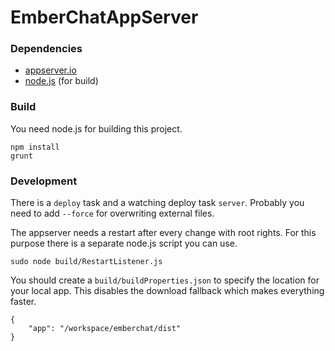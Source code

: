 # EmberChatAppServer #


### Dependencies ###

- [appserver.io](http://appserver.io/)
- [node.js](http://nodejs.org/) (for build)

### Build ###

You need node.js for building this project.
```
npm install
grunt
```

### Development ###

There is a `deploy` task and a watching deploy task `server`. Probably you need to add `--force` for overwriting external files.

The appserver needs a restart after every change with root rights. For this purpose there is a separate node.js script you can use.
```
sudo node build/RestartListener.js
```

You should create a `build/buildProperties.json` to specify the location for your local app. This disables the download
fallback which makes everything faster.
```
{
    "app": "/workspace/emberchat/dist"
}
```